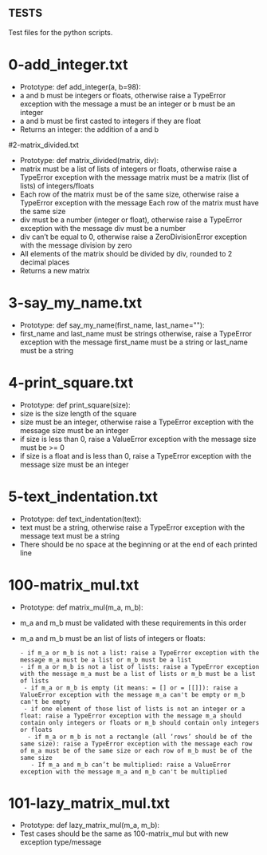## TESTS
Test files for the python scripts.

# 0-add_integer.txt
- Prototype: def add_integer(a, b=98):
- a and b must be integers or floats, otherwise raise a TypeError exception with the message a must be an integer or b must be an integer
- a and b must be first casted to integers if they are float
- Returns an integer: the addition of a and b

#2-matrix_divided.txt
- Prototype: def matrix_divided(matrix, div):
- matrix must be a list of lists of integers or floats, otherwise raise a TypeError exception with the message matrix must be a matrix (list of lists) of integers/floats
- Each row of the matrix must be of the same size, otherwise raise a TypeError exception with the message Each row of the matrix must have the same size
- div must be a number (integer or float), otherwise raise a TypeError exception with the message div must be a number
- div can’t be equal to 0, otherwise raise a ZeroDivisionError exception with the message division by zero
- All elements of the matrix should be divided by div, rounded to 2 decimal places
- Returns a new matrix

# 3-say_my_name.txt
- Prototype: def say_my_name(first_name, last_name=""):
- first_name and last_name must be strings otherwise, raise a TypeError exception with the message first_name must be a string or last_name must be a string

# 4-print_square.txt
- Prototype: def print_square(size):
- size is the size length of the square
- size must be an integer, otherwise raise a TypeError exception with the message size must be an integer
- if size is less than 0, raise a ValueError exception with the message size must be >= 0
- if size is a float and is less than 0, raise a TypeError exception with the message size must be an integer

# 5-text_indentation.txt
- Prototype: def text_indentation(text):
- text must be a string, otherwise raise a TypeError exception with the message text must be a string
- There should be no space at the beginning or at the end of each printed line

# 100-matrix_mul.txt
- Prototype: def matrix_mul(m_a, m_b):

- m_a and m_b must be validated with these requirements in this order

- m_a and m_b must be an list of lists of integers or floats:

      - if m_a or m_b is not a list: raise a TypeError exception with the message m_a must be a list or m_b must be a list
      - if m_a or m_b is not a list of lists: raise a TypeError exception with the message m_a must be a list of lists or m_b must be a list of lists
       - if m_a or m_b is empty (it means: = [] or = [[]]): raise a ValueError exception with the message m_a can't be empty or m_b can't be empty
       - if one element of those list of lists is not an integer or a float: raise a TypeError exception with the message m_a should contain only integers or floats or m_b should contain only integers or floats
        - if m_a or m_b is not a rectangle (all ‘rows’ should be of the same size): raise a TypeError exception with the message each row of m_a must be of the same size or each row of m_b must be of the same size
         - If m_a and m_b can’t be multiplied: raise a ValueError exception with the message m_a and m_b can't be multiplied

# 101-lazy_matrix_mul.txt
- Prototype: def lazy_matrix_mul(m_a, m_b):
- Test cases should be the same as 100-matrix_mul but with new exception type/message


